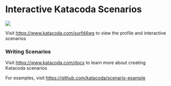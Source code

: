 # Interactive Katacoda Scenarios

[![](http://shields.katacoda.com/katacoda/surfd4wg/count.svg)](https://www.katacoda.com/surfd4wg "Get your profile on Katacoda.com")

Visit https://www.katacoda.com/surfd4wg to view the profile and interactive scenarios

### Writing Scenarios
Visit https://www.katacoda.com/docs to learn more about creating Katacoda scenarios

For examples, visit https://github.com/katacoda/scenario-example
